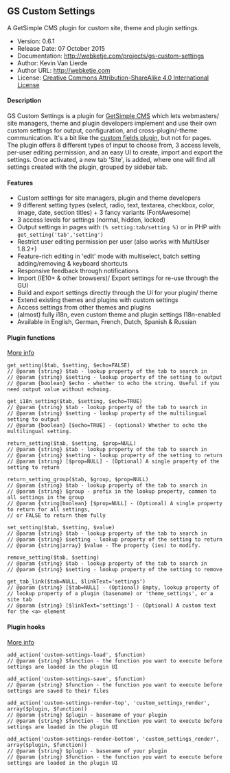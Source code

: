 ## GS Custom Settings
A GetSimple CMS plugin for custom site, theme and plugin settings.
- Version: 0.6.1
- Release Date: 07 October 2015
- Documentation: http://webketje.com/projects/gs-custom-settings
- Author: Kevin Van Lierde
- Author URL: http://webketje.com
- License: [Creative Commons Attribution-ShareAlike 4.0 International License](http://creativecommons.org/licenses/by-sa/4.0/)

#### Description
GS Custom Settings is a plugin for [GetSimple CMS](http://get-simple.info/) which lets webmasters/ site managers, theme and plugin developers implement and use their own custom settings for output, configuration, and cross-plugin/-theme communication. It's a bit like the [custom fields plugin](http://get-simple.info/extend/plugin/customfields/22/), but not for pages. The plugin offers 8 different types of input to choose from, 3 access levels, per-user editing permission, and an easy UI to create, import and export the settings. Once activated, a new tab 'Site', is added, where one will find all settings created with the plugin, grouped by sidebar tab.

#### Features

* Custom settings for site managers, plugin and theme developers
* 9 different setting types (select, radio, text, textarea, checkbox, color, image, date, section titles) + 3 fancy variants (FontAwesome)
* 3 access levels for settings (normal, hidden, locked)
* Output settings in pages with `(% setting:tab/setting %)` or in PHP with `get_setting('tab','setting')`
* Restrict user editing permission per user (also works with MultiUser 1.8.2+)
* Feature-rich editing in 'edit' mode with multiselect, batch setting adding/removing & keyboard shortcuts
* Responsive feedback through notifications
* Import (IE10+ & other browsers)/ Export settings for re-use through the GUI
* Build and export settings directly through the UI for your plugin/ theme
* Extend existing themes and plugins with custom settings
* Access settings from other themes and plugins
* (almost) fully i18n, even custom theme and plugin settings I18n-enabled
* Available in English, German, French, Dutch, Spanish & Russian

#### Plugin functions
[More info](http://webketje.github.io/projects/gs-custom-settings/#functions)
````
get_setting($tab, $setting, $echo=FALSE)
// @param {string} $tab - lookup property of the tab to search in
// @param {string} $setting - lookup property of the setting to output
// @param {boolean} $echo - whether to echo the string. Useful if you need output value without echoing.
````

````
get_i18n_setting($tab, $setting, $echo=TRUE)
// @param {string} $tab - lookup property of the tab to search in
// @param {string} $setting - lookup property of the multilingual setting to output
// @param {boolean} [$echo=TRUE] - (optional) Whether to echo the multilingual setting. 
````

````
return_setting($tab, $setting, $prop=NULL)
// @param {string} $tab - lookup property of the tab to search in
// @param {string} $setting - lookup property of the setting to return
// @param {string} [$prop=NULL] - (Optional) A single property of the setting to return
````

````
return_setting_group($tab, $group, $prop=NULL)
// @param {string} $tab - lookup property of the tab to search in
// @param {string} $group - prefix in the lookup property, common to all settings in the group
// @param {string|boolean} [$prop=NULL] - (Optional) A single property to return for all settings, 
// or FALSE to return them fully
````

````
set_setting($tab, $setting, $value)
// @param {string} $tab - lookup property of the tab to search in
// @param {string} $setting - lookup property of the setting to return
// @param {string|array} $value - The property (ies) to modify. 
````

````
remove_setting($tab, $setting)
// @param {string} $tab - lookup property of the tab to search in
// @param {string} $setting - lookup property of the setting to remove
````
````
get_tab_link($tab=NULL, $linkText='settings')
// @param {string} [$tab=NULL] - (Optional) Empty, lookup property of  
// lookup property of a plugin (basename) or 'theme_settings', or a site tab
// @param {string} [$linkText='settings'] - (Optional) A custom text for the <a> element
````
#### Plugin hooks
[More info](http://webketje.com/projects/gs-custom-settings/#hooks)

````
add_action('custom-settings-load', $function)
// @param {string} $function - the function you want to execute before settings are loaded in the plugin UI
````

````
add_action('custom-settings-save', $function)
// @param {string} $function - the function you want to execute before settings are saved to their files
````

````
add_action('custom-settings-render-top', 'custom_settings_render', array($plugin, $function))
// @param {string} $plugin - basename of your plugin
// @param {string} $function - the function you want to execute before settings are loaded in the plugin UI
````

````
add_action('custom-settings-render-bottom', 'custom_settings_render', array($plugin, $function))
// @param {string} $plugin - basename of your plugin
// @param {string} $function - the function you want to execute before settings are loaded in the plugin UI
````